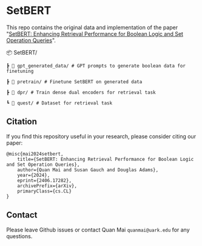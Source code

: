 # SetBERT
This repo contains the original data and implementation of the paper "[SetBERT: Enhancing Retrieval Performance for Boolean Logic and Set Operation Queries](https://arxiv.org/abs/2406.17282)".

📦 SetBERT/

    ┣ 📂 gpt_generated_data/ # GPT prompts to generate boolean data for finetuning 

    ┣ 📂 pretrain/ # Finetune SetBERT on generated data 

    ┣ 📂 dpr/ # Train dense dual encoders for retrieval task 

    ┗ 📂 quest/ # Dataset for retrieval task


## Citation
If you find this repository useful in your research, please consider citing our paper:

```
@misc{mai2024setbert,
    title={SetBERT: Enhancing Retrieval Performance for Boolean Logic and Set Operation Queries},
    author={Quan Mai and Susan Gauch and Douglas Adams},
    year={2024},
    eprint={2406.17282},
    archivePrefix={arXiv},
    primaryClass={cs.CL}
}
```

## Contact
Please leave Github issues or contact Quan Mai `quanmai@uark.edu` for any questions.